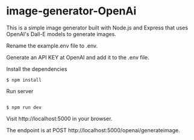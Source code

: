 # image-generator-OpenAi
This is a simple image generator built with Node.js and Express that uses OpenAI's Dall-E models to generate images.


Rename the example.env file to .env.

Generate an API KEY at OpenAI and add it to the .env file.

Install the dependencies



```
$ npm install 
```


Run server



```

$ npm run dev 
```

Visit http://localhost:5000 in your browser.

The endpoint is at POST http://localhost:5000/openai/generateimage.
